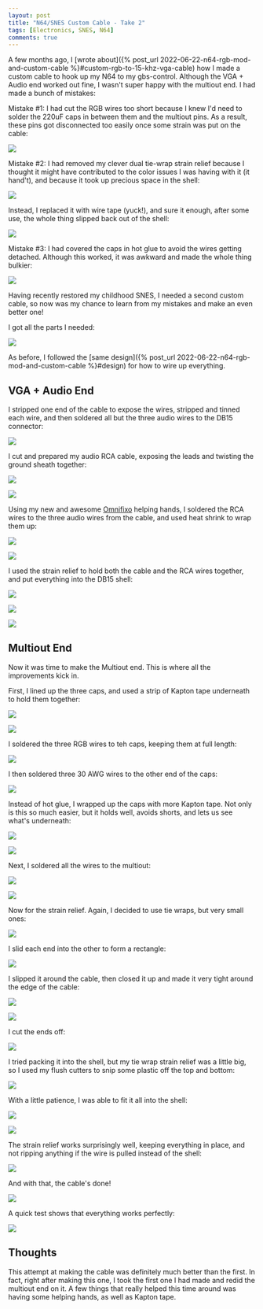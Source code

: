 ```yaml
---
layout: post
title: "N64/SNES Custom Cable - Take 2"
tags: [Electronics, SNES, N64]
comments: true
---
```


A few months ago, I [wrote about]({% post_url 2022-06-22-n64-rgb-mod-and-custom-cable %}#custom-rgb-to-15-khz-vga-cable) how I made a custom cable to hook up my N64 to my gbs-control. Although the VGA + Audio end worked out fine, I wasn't super happy with the multiout end. I had made a bunch of mistakes:

Mistake #1: I had cut the RGB wires too short because I knew I'd need to solder the 220uF caps in between them and the multiout pins. As a result, these pins got disconnected too easily once some strain was put on the cable:

![](/assets/images/n64-rgb-mod-and-custom-cable/IMG_6007.jpg)

Mistake #2: I had removed my clever dual tie-wrap strain relief because I thought it might have contributed to the color issues I was having with it (it hand't), and because it took up precious space in the shell:

![](/assets/images/n64-rgb-mod-and-custom-cable/IMG_6037.jpg)

Instead, I replaced it with wire tape (yuck!), and sure it enough, after some use, the whole thing slipped back out of the shell:

![](/assets/images/n64-rgb-mod-and-custom-cable/IMG_6106.jpg)

Mistake #3: I had covered the caps in hot glue to avoid the wires getting detached. Although this worked, it was awkward and made the whole thing bulkier:

![](/assets/images/n64-rgb-mod-and-custom-cable/IMG_6100.jpg)


Having recently restored my childhood SNES, I needed a second custom cable, so now was my chance to learn from my mistakes and make an even better one!

I got all the parts I needed:

![](/assets/images/multiout-custom-cable-take-2/IMG_8098.jpg)

As before, I followed the [same design]({% post_url 2022-06-22-n64-rgb-mod-and-custom-cable %}#design) for how to wire up everything.


## VGA + Audio End

I stripped one end of the cable to expose the wires, stripped and tinned each wire, and then soldered all but the three audio wires to the DB15 connector:

![](/assets/images/multiout-custom-cable-take-2/IMG_8101.jpg)

I cut and prepared my audio RCA cable, exposing the leads and twisting the ground sheath together:

![](/assets/images/multiout-custom-cable-take-2/IMG_8102.jpg)

![](/assets/images/multiout-custom-cable-take-2/IMG_8103.jpg)

Using my new and awesome [Omnifixo](https://omnifixo.com/) helping hands, I soldered the RCA wires to the three audio wires from the cable, and used heat shrink to wrap them up:

![](/assets/images/multiout-custom-cable-take-2/IMG_8104.jpg)

![](/assets/images/multiout-custom-cable-take-2/IMG_8107.jpg)

I used the strain relief to hold both the cable and the RCA wires together, and put everything into the DB15 shell:

![](/assets/images/multiout-custom-cable-take-2/IMG_8109.jpg)

![](/assets/images/multiout-custom-cable-take-2/IMG_8112.jpg)

![](/assets/images/multiout-custom-cable-take-2/IMG_8114.jpg)


## Multiout End

Now it was time to make the Multiout end. This is where all the improvements kick in.

First, I lined up the three caps, and used a strip of Kapton tape underneath to hold them together:

![](/assets/images/multiout-custom-cable-take-2/IMG_8115.jpg)

![](/assets/images/multiout-custom-cable-take-2/IMG_8116.jpg)

I soldered the three RGB wires to teh caps, keeping them at full length:

![](/assets/images/multiout-custom-cable-take-2/IMG_8117.jpg)

I then soldered three 30 AWG wires to the other end of the caps:

![](/assets/images/multiout-custom-cable-take-2/IMG_8119.jpg)

Instead of hot glue, I wrapped up the caps with more Kapton tape. Not only is this so much easier, but it holds well, avoids shorts, and lets us see what's underneath:

![](/assets/images/multiout-custom-cable-take-2/IMG_8121.jpg)

![](/assets/images/multiout-custom-cable-take-2/IMG_8122.jpg)

Next, I soldered all the wires to the multiout:

![](/assets/images/multiout-custom-cable-take-2/IMG_8128.jpg)

![](/assets/images/multiout-custom-cable-take-2/IMG_8130.jpg)

Now for the strain relief. Again, I decided to use tie wraps, but very small ones:

![](/assets/images/multiout-custom-cable-take-2/IMG_8135.jpg)

I slid each end into the other to form a rectangle:

![](/assets/images/multiout-custom-cable-take-2/IMG_8137.jpg)

I slipped it around the cable, then closed it up and made it very tight around the edge of the cable:

![](/assets/images/multiout-custom-cable-take-2/IMG_8138.jpg)

![](/assets/images/multiout-custom-cable-take-2/IMG_8139.jpg)

I cut the ends off:

![](/assets/images/multiout-custom-cable-take-2/IMG_8140.jpg)

I tried packing it into the shell, but my tie wrap strain relief was a little big, so I used my flush cutters to snip some plastic off the top and bottom:

![](/assets/images/multiout-custom-cable-take-2/IMG_8142.jpg)

With a little patience, I was able to fit it all into the shell:

![](/assets/images/multiout-custom-cable-take-2/IMG_8141.jpg)

![](/assets/images/multiout-custom-cable-take-2/IMG_8144.jpg)

The strain relief works surprisingly well, keeping everything in place, and not ripping anything if the wire is pulled instead of the shell:

![](/assets/images/multiout-custom-cable-take-2/IMG_8146.jpg)

And with that, the cable's done!

![](/assets/images/multiout-custom-cable-take-2/IMG_8150.jpg)

A quick test shows that everything works perfectly:

![](/assets/images/multiout-custom-cable-take-2/IMG_8133.jpg)


## Thoughts

This attempt at making the cable was definitely much better than the first. In fact, right after making this one, I took the first one I had made and redid the multiout end on it. A few things that really helped this time around was having some helping hands, as well as Kapton tape.
